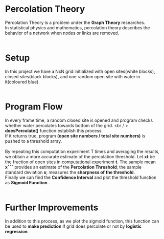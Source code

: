 # Percolation Theory
Percolation Theory is a problem under the __Graph Theory__ researches. <br /> 
In statistical physics and mathematics, percolation theory describes the behavior of a network when nodes or links are removed.
<br /> 
<br /> 
# Setup
In this project we have a NxN grid initialized with open sites(white blocks), closed sites(black blocks), and one random open site with water in it(coloured blue).
<br />
<br /> 
# Program Flow 
In every frame time, a random closed site is opened and program checks whether water percolates towards bottom of the grid. <br / > 
__doesPercolate()__ function establish this process. <br /> 
If it returns true, program __(open site numbers / total site numbers)__ is pushed to a threshold array. 
<br /> 
<br /> 
By repeating this computation experiment T times and averaging the results, we obtain a more accurate estimate of the percolation threshold. Let __xt__ be the fraction of open sites in computational experiment __t__. The sample mean __x¯¯¯__
provides an estimate of the __Percolation Threshold__; the sample standard deviation __s__; measures the __sharpness of the threshold__. 
<br /> 
Finally we can find the __Confidence Interval__ and plot the threshold function as __Sigmoid Function__ .
<br /> 
<br /> 
# Further Improvements 
In addition to this process, as we plot the sigmoid function, this function can be used to __make prediction__ if grid does percolate or not by __logistic regression__.
